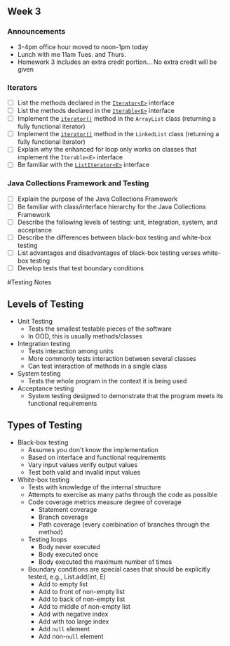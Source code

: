 ## Week 3

### Announcements
* 3-4pm office hour moved to noon-1pm today
* Lunch with me 11am Tues. and Thurs.
* Homework 3 includes an extra credit portion... No extra credit will be given

### Iterators
* [ ] List the methods declared in the [`Iterator<E>`](http://javadoc.taylorial.com/java.base/util/Iterator.html) interface
* [ ] List the methods declared in the [`Iterable<E>`](http://javadoc.taylorial.com/java.base/lang/Iterable.html) interface
* [ ] Implement the [`iterator()`](http://javadoc.taylorial.com/java.base/util/List.html#iterator%28%29) method in the `ArrayList` class (returning a fully functional iterator)
* [ ] Implement the [`iterator()`](http://javadoc.taylorial.com/java.base/util/List.html#iterator%28%29) method in the `LinkedList` class (returning a fully functional iterator)
* [ ] Explain why the enhanced for loop only works on classes that implement the `Iterable<E>` interface
* [ ] Be familiar with the [`ListIterator<E>`](http://javadoc.taylorial.com/java.base/util/ListIterator.html) interface

### Java Collections Framework and Testing
* [ ] Explain the purpose of the Java Collections Framework
* [ ] Be familiar with class/interface hierarchy for the Java Collections Framework
* [ ] Describe the following levels of testing: unit, integration, system, and acceptance
* [ ] Describe the differences between black-box testing and white-box testing
* [ ] List advantages and disadvantages of black-box testing verses white-box testing
* [ ] Develop tests that test boundary conditions

#Testing Notes
## Levels of Testing
* Unit Testing
  - Tests the smallest testable pieces of the software
  - In OOD, this is usually methods/classes
* Integration testing
  - Tests interaction among units
  - More commonly tests interaction between several classes
  - Can test interaction of methods in a single class
* System testing
  - Tests the whole program in the context it is being used
* Acceptance testing
  - System testing designed to demonstrate that the program meets its functional requirements
    
## Types of Testing
* Black-box testing
  - Assumes you don't know the implementation
  - Based on interface and functional requirements
  - Vary input values verify output values
  - Test both valid and invalid input values
* White-box testing
  - Tests with knowledge of the internal structure
  - Attempts to exercise as many paths through the code as possible
  - Code coverage metrics measure degree of coverage
    + Statement coverage
    + Branch coverage
    + Path coverage (every combination of branches through the method)
  - Testing loops
    + Body never executed
    + Body executed once
    + Body executed the maximum number of times
  - Boundary conditions are special cases that should be explicitly tested, e.g., List.add(int, E)
    + Add to empty list
    + Add to front of non-empty list
    + Add to back of non-empty list
    + Add to middle of non-empty list
    + Add with negative index
    + Add with too large index
    + Add `null` element
    + Add non-`null` element
  

